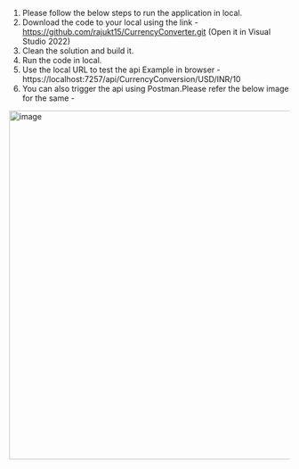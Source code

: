 1.	Please follow the below steps to run the application in local.
2.	Download the code to your local using the link -https://github.com/rajukt15/CurrencyConverter.git (Open it in Visual Studio 2022)
3.	Clean the solution and build it.
4.	Run the code in local.
5.	Use the local URL to test the api Example in browser - https://localhost:7257/api/CurrencyConversion/USD/INR/10
6.	You can also trigger the api using Postman.Please refer the below image for the same -
<img width="626" alt="image" src="https://github.com/rajukt15/CurrencyConverter/assets/108667941/b1d02ecd-1282-449c-800f-28d93fa13965">

